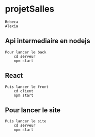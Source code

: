 # projetSalles

```
Rebeca 
Alexia
```

## Api intermediaire en nodejs
```
Pour lancer le back
    cd serveur 
    npm start
```
## React
```
Puis lancer le front
    cd client
    npm start
```

## Pour lancer le site
```
Puis lancer le site
    cd serveur 
    npm start
```